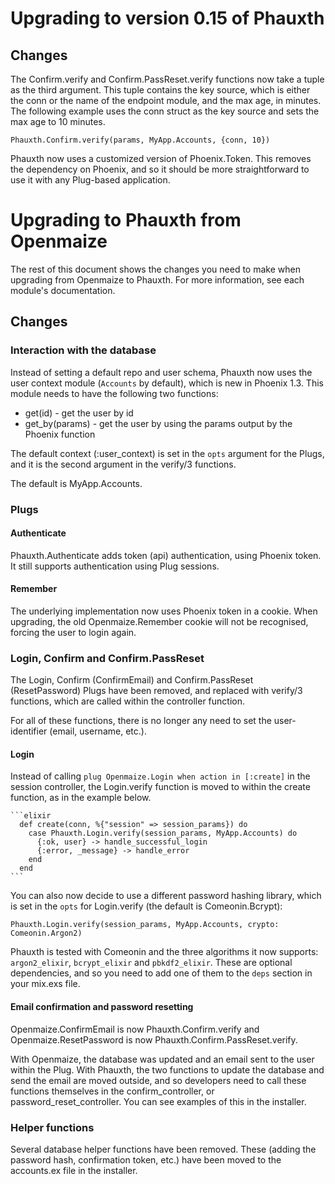 # Upgrading to version 0.15 of Phauxth

## Changes

The Confirm.verify and Confirm.PassReset.verify functions now take
a tuple as the third argument. This tuple contains the key source,
which is either the conn or the name of the endpoint module, and the
max age, in minutes. The following example uses the conn struct
as the key source and sets the max age to 10 minutes.

    Phauxth.Confirm.verify(params, MyApp.Accounts, {conn, 10})

Phauxth now uses a customized version of Phoenix.Token.
This removes the dependency on Phoenix, and so it should be
more straightforward to use it with any Plug-based application.

# Upgrading to Phauxth from Openmaize

The rest of this document shows the changes you need to make when
upgrading from Openmaize to Phauxth. For more information, see
each module's documentation.

## Changes

### Interaction with the database

Instead of setting a default repo and user schema, Phauxth now uses
the user context module (`Accounts` by default), which is new in Phoenix
1.3. This module needs to have the following two functions:

* get(id) - get the user by id
* get_by(params) - get the user by using the params output by the Phoenix function

The default context (:user_context) is set in the `opts` argument for the Plugs,
and it is the second argument in the verify/3 functions.

The default is MyApp.Accounts.

### Plugs

#### Authenticate

Phauxth.Authenticate adds token (api) authentication, using Phoenix token. It
still supports authentication using Plug sessions.

#### Remember

The underlying implementation now uses Phoenix token in a cookie. When upgrading,
the old Openmaize.Remember cookie will not be recognised, forcing the user to
login again.

### Login, Confirm and Confirm.PassReset

The Login, Confirm (ConfirmEmail) and Confirm.PassReset (ResetPassword)
Plugs have been removed, and replaced with verify/3 functions, which are
called within the controller function.

For all of these functions, there is no longer any need to set the
user-identifier (email, username, etc.).

#### Login

Instead of calling `plug Openmaize.Login when action in [:create]` in
the session controller, the Login.verify function is moved to within
the create function, as in the example below.

    ```elixir
      def create(conn, %{"session" => session_params}) do
        case Phauxth.Login.verify(session_params, MyApp.Accounts) do
          {:ok, user} -> handle_successful_login
          {:error, _message} -> handle_error
        end
      end
    ```

You can also now decide to use a different password hashing library,
which is set in the `opts` for Login.verify (the default is Comeonin.Bcrypt):

    Phauxth.Login.verify(session_params, MyApp.Accounts, crypto: Comeonin.Argon2)

Phauxth is tested with Comeonin and the three algorithms it now supports:
`argon2_elixir`, `bcrypt_elixir` and `pbkdf2_elixir`. These are optional
dependencies, and so you need to add one of them to the `deps` section
in your mix.exs file.

#### Email confirmation and password resetting

Openmaize.ConfirmEmail is now Phauxth.Confirm.verify and
Openmaize.ResetPassword is now Phauxth.Confirm.PassReset.verify.

With Openmaize, the database was updated and an email sent to the user within
the Plug. With Phauxth, the two functions to update the database and send the email are
moved outside, and so developers need to call these functions themselves
in the confirm_controller, or password_reset_controller. You can see
examples of this in the installer.

### Helper functions

Several database helper functions have been removed. These (adding the password hash,
confirmation token, etc.) have been moved to the accounts.ex file in the installer.

